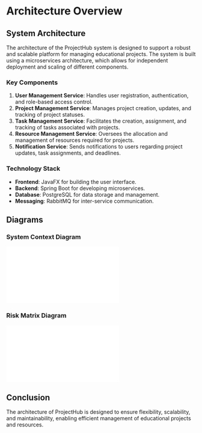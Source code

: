 # Architecture Overview

## System Architecture

The architecture of the ProjectHub system is designed to support a robust and scalable platform for managing educational projects. The system is built using a microservices architecture, which allows for independent deployment and scaling of different components.

### Key Components

1. **User Management Service**: Handles user registration, authentication, and role-based access control.
2. **Project Management Service**: Manages project creation, updates, and tracking of project statuses.
3. **Task Management Service**: Facilitates the creation, assignment, and tracking of tasks associated with projects.
4. **Resource Management Service**: Oversees the allocation and management of resources required for projects.
5. **Notification Service**: Sends notifications to users regarding project updates, task assignments, and deadlines.

### Technology Stack

- **Frontend**: JavaFX for building the user interface.
- **Backend**: Spring Boot for developing microservices.
- **Database**: PostgreSQL for data storage and management.
- **Messaging**: RabbitMQ for inter-service communication.

## Diagrams

### System Context Diagram

![System Context Diagram](../diagrams/c4-context.mmd)

### Risk Matrix Diagram

![Risk Matrix Diagram](../diagrams/risk-matrix.mmd)

## Conclusion

The architecture of ProjectHub is designed to ensure flexibility, scalability, and maintainability, enabling efficient management of educational projects and resources.